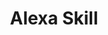 ---
hackday: 22-london
links:
  code:
  - https://github.com/pluraliseseverythings/nhsalexahack/
  presentation: https://docs.google.com/presentation/d/10s1BojaPuFszothOOQX_94FLoGF_XhIoFE23cmfYHiE/edit?usp=sharing
summary: Voice Assistants and NHS APIs
team:
- '@nikki_kahllon'
- '@OlaoluOloyede1'
- '@amcunningham'
- Jonathan Telfer
- '@JoRWinter'
- '@MikeMonteithDev'
- '@BH1991'
- '@edent'
- '@DomenicoCorapi'
thumbnail: alexa_skill.jpg
title: Alexa Skill
---